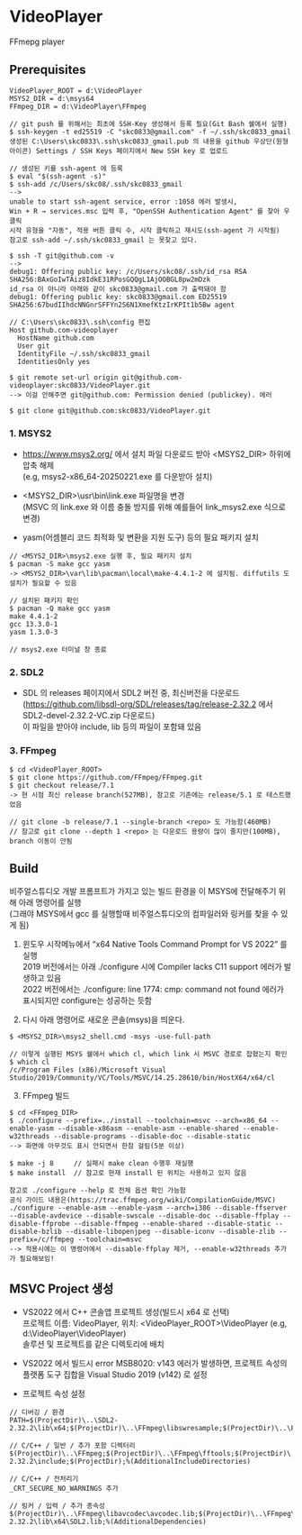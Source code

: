 # VideoPlayer
FFmepg player

## Prerequisites

```
VideoPlayer_ROOT = d:\VideoPlayer
MSYS2_DIR = d:\msys64
FFmpeg_DIR = d:\VideoPlayer\FFmpeg
```

```
// git push 를 위해서는 최초에 SSH-Key 생성해서 등록 필요(Git Bash 쉘에서 실행)
$ ssh-keygen -t ed25519 -C "skc0833@gmail.com" -f ~/.ssh/skc0833_gmail
생성된 C:\Users\skc0833\.ssh\skc0833_gmail.pub 의 내용을 github 우상단(원형 아이콘) Settings / SSH Keys 페이지에서 New SSH key 로 업로드

// 생성된 키를 ssh-agent 에 등록
$ eval "$(ssh-agent -s)"
$ ssh-add /c/Users/skc08/.ssh/skc0833_gmail
-->
unable to start ssh-agent service, error :1058 에러 발생시,
Win + R → services.msc 입력 후, "OpenSSH Authentication Agent" 를 찾아 우클릭
시작 유형을 "자동", 적용 버튼 클릭 수, 시작 클릭하고 재시도(ssh-agent 가 시작됨)
참고로 ssh-add ~/.ssh/skc0833_gmail 는 못찾고 있다.

$ ssh -T git@github.com -v
-->
debug1: Offering public key: /c/Users/skc08/.ssh/id_rsa RSA SHA256:BAxGoIwTAiz8IdkE31RPosGQQgL1AjOOBGL8pw2mDzk
id_rsa 이 아니라 아래와 같이 skc0833@gmail.com 가 출력돼야 함
debug1: Offering public key: skc0833@gmail.com ED25519 SHA256:67budIIhdcNNGnrSFFYn2S6N1XmefKtzIrKPIt1b5Bw agent

// C:\Users\skc0833\.ssh\config 편집
Host github.com-videoplayer
  HostName github.com
  User git
  IdentityFile ~/.ssh/skc0833_gmail
  IdentitiesOnly yes

$ git remote set-url origin git@github.com-videoplayer:skc0833/VideoPlayer.git
--> 이걸 안해주면 git@github.com: Permission denied (publickey). 에러

$ git clone git@github.com:skc0833/VideoPlayer.git
```

### 1. MSYS2

* https://www.msys2.org/ 에서 설치 파일 다운로드 받아 <MSYS2_DIR> 하위에 압축 해제<br/>
(e.g, msys2-x86_64-20250221.exe 를 다운받아 설치)

* <MSYS2_DIR>\usr\bin\link.exe 파일명을 변경<br/>
(MSVC 의 link.exe 와 이름 충돌 방지를 위해 예를들어 link_msys2.exe 식으로 변경)

* yasm(어셈블리 코드 최적화 및 변환을 지원 도구) 등의 필요 패키지 설치<br/>
```
// <MSYS2_DIR>\msys2.exe 실행 후, 필요 패키지 설치
$ pacman -S make gcc yasm
-> <MSYS2_DIR>\var\lib\pacman\local\make-4.4.1-2 에 설치됨. diffutils 도 설치가 필요할 수 있음

// 설치된 패키지 확인
$ pacman -Q make gcc yasm
make 4.4.1-2
gcc 13.3.0-1
yasm 1.3.0-3

// msys2.exe 터미널 창 종료
```

### 2. SDL2

* SDL 의 releases 페이지에서 SDL2 버전 중, 최신버전을 다운로드<br/>
(https://github.com/libsdl-org/SDL/releases/tag/release-2.32.2 에서 SDL2-devel-2.32.2-VC.zip 다운로드)<br/>
이 파일을 받아야 include, lib 등의 파일이 포함돼 있음

### 3. FFmpeg
```
$ cd <VideoPlayer_ROOT>
$ git clone https://github.com/FFmpeg/FFmpeg.git
$ git checkout release/7.1
-> 현 시점 최신 release branch(527MB), 참고로 기존에는 release/5.1 로 테스트했었음

// git clone -b release/7.1 --single-branch <repo> 도 가능함(460MB)
// 참고로 git clone --depth 1 <repo> 는 다운로드 용량이 많이 줄지만(100MB), branch 이동이 안됨
```


## Build

비주얼스튜디오 개발 프롬프트가 가지고 있는 빌드 환경을 이 MSYS에 전달해주기 위해 아래 명령어를 실행<br/>
(그래야 MSYS에서 gcc 를 실행할때 비주얼스튜디오의 컴파일러와 링커를 찾을 수 있게 됨)

1) 윈도우 시작메뉴에서 “x64 Native Tools Command Prompt for VS 2022” 를 실행<br/>
2019 버전에서는 아래 ./configure 시에 Compiler lacks C11 support 에러가 발생하고 있음<br/>
2022 버전에서는 ./configure: line 1774: cmp: command not found 에러가 표시되지만 configure는 성공하는 듯함<br/>

2) 다시 아래 명령어로 새로운 콘솔(msys)을 띄운다.<br/>
```
$ <MSYS2_DIR>\msys2_shell.cmd -msys -use-full-path

// 이렇게 실행된 MSYS 쉘에서 which cl, which link 시 MSVC 경로로 잡혔는지 확인
$ which cl
/c/Program Files (x86)/Microsoft Visual Studio/2019/Community/VC/Tools/MSVC/14.25.28610/bin/HostX64/x64/cl
```

3) FFmpeg 빌드
```
$ cd <FFmpeg_DIR>
$ ./configure --prefix=../install --toolchain=msvc --arch=x86_64 --enable-yasm --disable-x86asm --enable-asm --enable-shared --enable-w32threads --disable-programs --disable-doc --disable-static
--> 화면에 아무것도 표시 안되면서 한참 걸림(5분 이상)

$ make -j 8     // 실패시 make clean 수행후 재실행
$ make install  // 참고로 현재 install 된 위치는 사용하고 있지 않음

참고로 ./configure --help 로 전체 옵션 확인 가능함
공식 가이드 내용은(https://trac.ffmpeg.org/wiki/CompilationGuide/MSVC)
./configure --enable-asm --enable-yasm --arch=i386 --disable-ffserver --disable-avdevice --disable-swscale --disable-doc --disable-ffplay --disable-ffprobe --disable-ffmpeg --enable-shared --disable-static --disable-bzlib --disable-libopenjpeg --disable-iconv --disable-zlib --prefix=/c/ffmpeg --toolchain=msvc
--> 적용시에는 이 명령어에서 --disable-ffplay 제거, --enable-w32threads 추가가 필요해보임!
```

## MSVC Project 생성

* VS2022 에서 C++ 콘솔앱 프로젝트 생성(빌드시 x64 로 선택)<br/>
프로젝트 이름: VideoPlayer, 위치: <VideoPlayer_ROOT>\VideoPlayer (e.g, d:\VideoPlayer\VideoPlayer)<br/>
솔루션 및 프로젝트를 같은 디렉토리에 배치

* VS2022 에서 빌드시 error MSB8020: v143 에러가 발생하면, 프로젝트 속성의 플랫폼 도구 집합을 Visual Studio 2019 (v142) 로 설정

* 프로젝트 속성 설정
```
// 디버깅 / 환경
PATH=$(ProjectDir)\..\SDL2-2.32.2\lib\x64;$(ProjectDir)\..\FFmpeg\libswresample;$(ProjectDir)\..\FFmpeg\libavfilter;$(ProjectDir)\..\FFmpeg\libswscale;$(ProjectDir)\..\FFmpeg\libavformat;$(ProjectDir)\..\FFmpeg\libavutil;$(ProjectDir)\..\FFmpeg\libavcodec;$(ProjectDir)\..\FFmpeg\libavdevice;$(ProjectDir)\..\FFmpeg\libpostproc;%PATH%

// C/C++ / 일반 / 추가 포함 디렉터리
$(ProjectDir)\..\FFmpeg;$(ProjectDir)\..\FFmpeg\fftools;$(ProjectDir)\..\SDL2-2.32.2\include;$(ProjectDir);%(AdditionalIncludeDirectories)

// C/C++ / 전처리기
_CRT_SECURE_NO_WARNINGS 추가

// 링커 / 입력 / 추가 종속성
$(ProjectDir)\..\FFmpeg\libavcodec\avcodec.lib;$(ProjectDir)\..\FFmpeg\libavutil\avutil.lib;$(ProjectDir)\..\FFmpeg\libavformat\avformat.lib;$(ProjectDir)\..\FFmpeg\libswscale\swscale.lib;$(ProjectDir)\..\FFmpeg\libavfilter\avfilter.lib;$(ProjectDir)\..\FFmpeg\libswresample\swresample.lib;$(ProjectDir)\..\FFmpeg\libavdevice\avdevice.lib;$(ProjectDir)\..\SDL2-2.32.2\lib\x64\SDL2.lib;%(AdditionalDependencies)
